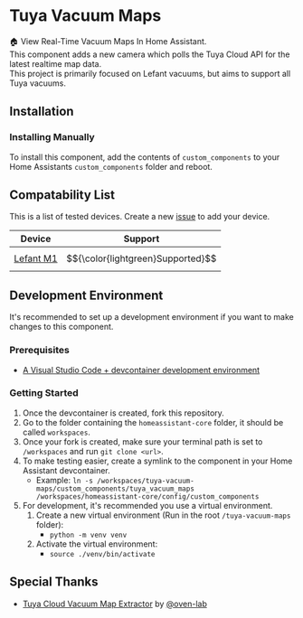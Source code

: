 # Tuya Vacuum Maps

🏠 View Real-Time Vacuum Maps In Home Assistant.<br>
This component adds a new camera which polls the Tuya Cloud API for the latest realtime map data.<br>
This project is primarily focused on Lefant vacuums, but aims to support all Tuya vacuums.

## Installation

### Installing Manually

To install this component, add the contents of `custom_components` to your Home Assistants `custom_components` folder and reboot.

## Compatability List

This is a list of tested devices.
Create a new [issue](https://github.com/jaidenlab/tuya-vacuum-maps/issues) to add your device.

| Device                                                | Support                           |
| ----------------------------------------------------- | --------------------------------- |
| [Lefant M1](https://www.lefant.com/en-ca/products/m1) | $${\color{lightgreen}Supported}$$ |

## Development Environment

It's recommended to set up a development environment if you want to make changes to this component.

### Prerequisites

- [A Visual Studio Code + devcontainer development environment](https://developers.home-assistant.io/docs/development_environment)

### Getting Started

1. Once the devcontainer is created, fork this repository.
2. Go to the folder containing the `homeassistant-core` folder, it should be called `workspaces`.
3. Once your fork is created, make sure your terminal path is set to `/workspaces` and run `git clone <url>`.
4. To make testing easier, create a symlink to the component in your Home Assistant devcontainer.
   - Example: `ln -s /workspaces/tuya-vacuum-maps/custom_components/tuya_vacuum_maps /workspaces/homeassistant-core/config/custom_components`
5. For development, it's recommended you use a virtual environment.
   1. Create a new virtual environment (Run in the root `/tuya-vacuum-maps` folder):
      - `python -m venv venv`
   2. Activate the virtual environment:
      - `source ./venv/bin/activate`

## Special Thanks

- [Tuya Cloud Vacuum Map Extractor](https://github.com/oven-lab/tuya_cloud_map_extractor) by [@oven-lab](https://github.com/oven-lab)
